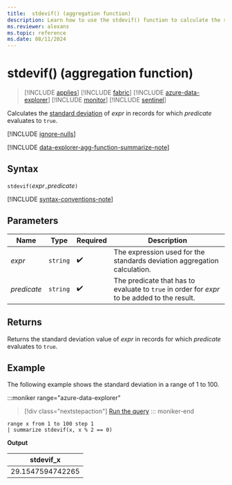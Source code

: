```yaml
---
title:  stdevif() (aggregation function)
description: Learn how to use the stdevif() function to calculate the standard deviation of an expression where the predicate evaluates to true.
ms.reviewer: alexans
ms.topic: reference
ms.date: 08/11/2024
---
```

# stdevif() (aggregation function)

> [!INCLUDE [applies](../includes/applies-to-version/applies.md)] [!INCLUDE [fabric](../includes/applies-to-version/fabric.md)] [!INCLUDE [azure-data-explorer](../includes/applies-to-version/azure-data-explorer.md)] [!INCLUDE [monitor](../includes/applies-to-version/monitor.md)] [!INCLUDE [sentinel](../includes/applies-to-version/sentinel.md)]

Calculates the [standard deviation](stdev-aggregation-function.md) of *expr* in records for which *predicate* evaluates to `true`.

[!INCLUDE [ignore-nulls](../includes/ignore-nulls.md)]

[!INCLUDE [data-explorer-agg-function-summarize-note](../includes/agg-function-summarize-note.md)]

## Syntax

`stdevif(`*expr*`,`*predicate*`)`

[!INCLUDE [syntax-conventions-note](../includes/syntax-conventions-note.md)]

## Parameters

| Name | Type | Required | Description |
|--|--|--|--|
| *expr* | `string` |  :heavy_check_mark: | The expression used for the standards deviation aggregation calculation. |
| *predicate* | `string` |  :heavy_check_mark: | The predicate that has to evaluate to `true` in order for *expr* to be added to the result. |

## Returns

Returns the standard deviation value of *expr* in records for which *predicate* evaluates to `true`.

## Example

The following example shows the standard deviation in a range of 1 to 100.

:::moniker range="azure-data-explorer"
> [!div class="nextstepaction"]
> <a href="https://dataexplorer.azure.com/clusters/help/databases/Samples?query=H4sIAAAAAAAAAytKzEtPVahQSCvKz1UwVCjJVzA0MFAoLkktUDDkqlEoLs3NTSzKrEoFCqWklmWmaVToAFWrKhgp2NoqGGgCABZzSGU/AAAA" target="_blank">Run the query</a>
::: moniker-end

```kusto
range x from 1 to 100 step 1
| summarize stdevif(x, x % 2 == 0)
```

**Output**

|stdevif_x|
|---|
|29.1547594742265|

